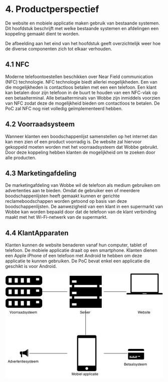 # 4. Productperspectief
De website en mobiele applicatie maken gebruik van bestaande systemen. Dit hoofdstuk beschrijft
met welke bestaande systemen en afdelingen een koppeling gemaakt dient te worden.

De afbeelding aan het eind van het hoofdstuk geeft overzichtelijk weer hoe de diverse 
componenten zich tot elkaar verhouden.

## 4.1 NFC
Moderne telefoontoestellen beschikken over Near Field communication (NFC) technologie. NFC
technologie biedt allerlei mogelijkheden. Een van die mogelijkheden is contactloos betalen met een
een telefoon. Een klant kan betalen door zijn telefoon in de buurt te houden van een NFC-vlak op een
betaalterminal.  Alle betaalterminals van Wobbe zijn inmiddels voorzien van NFC zodat deze de
mogelijkheid bieden om contactloos te betalen. De PoC zal NFC nog niet volledig geïmplementeerd
hebben.

## 4.2 Voorraadsysteem
Wanneer klanten een boodschappenlijst samenstellen op het internet dan kan men zien of een product
voorradig is. De website zal hiervoor gekoppeld moeten worden met het voorraadsysteem dat Wobbe 
gebruikt. Door deze koppeling hebben klanten de mogelijkheid om te zoeken door alle producten.

## 4.3 Marketingafdeling
De marketingafdeling van Wobbe wil de telefoon als medium gebruiken om advertenties aan te bieden.
Omdat de gebruiker een of meerdere boodschappenlijsten heeft gemaakt kunnen er gerichte
reclameboodschappen worden getoond op basis van deze boodschappenlijsten. De aanwezigheid van een
klant in een supermarkt van Wobbe kan worden bepaald door dat de telefoon van de klant verbinding 
maakt met het Wi-Fi-netwerk van de supermarkt.

## 4.4 KlantApparaten
Klanten kunnen de website benaderen vanaf hun computer, tablet of telefoon. De mobiele applicatie
draait op een smartphone. Klanten dienen een Apple iPhone of een telefoon met Android te hebben om
deze applicatie te kunnen gebruiken. De PoC bevat enkel een applicatie die geschikt is voor Android.

![Overzicht hoe de website en mobiele applicatie zich tot andere system verhouden][1]

[1]: assets/product_perspective.png "Overzicht hoe de website en de mobiele applicatie zich tot andere systemen verhouden" 
